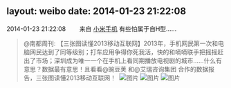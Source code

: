 layout: weibo
date: 2014-01-23 21:22:08
---
<meta name="referrer" content="no-referrer" />

2014-01-23 21:22:08  &nbsp;&nbsp;&nbsp;&nbsp;&nbsp;&nbsp; 来自 <a href="http://app.weibo.com/t/feed/22zMnn" rel="nofollow">小米手机</a>
有些怕属于自H型……
>  @南都周刊: 【三张图读懂2013移动互联网】2013年，手机网民第一次和电脑网民达到了同等级别；打车应用争得你死我活，快的和嘀嘀联手把摇摇赶出了市场；深圳成为唯一一个在手机上看同期播放电视剧的城市……什么有意思？数据最有意思！且看看@豌豆荚 和@艾瑞咨询集团 合作的数据报告，三张图读懂2013移动互联网！ ​​​
>  ![图片](https://ww4.sinaimg.cn/large/61d7cd94gw1ectpzlyvs3j20c824fq9s.jpg)
>  ![图片](https://ww1.sinaimg.cn/large/61d7cd94gw1ectpznjkngj20c81ifjwq.jpg)
>  ![图片](https://ww1.sinaimg.cn/large/61d7cd94gw1ectpzpz6hpj20c82q9qco.jpg)
